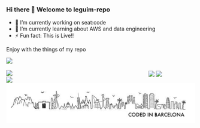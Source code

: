 ### Hi there 👋 Welcome to leguim-repo

- 🔭 I’m currently working on seat:code
- 🌱 I’m currently learning about AWS and data engineering
- ⚡ Fun fact: This is Live!!

Enjoy with the things of my repo

![](http://github-profile-summary-cards.vercel.app/api/cards/stats?username=leguim-repo&theme=default)

<img align="center" src="https://nirzak-streak-stats.vercel.app/?user=leguim-repo"></img>
<img align="left" width="380" src="http://github-profile-summary-cards.vercel.app/api/cards/repos-per-language?username=leguim-repo&theme=default"/>
<img align="left" width="380" src="http://github-profile-summary-cards.vercel.app/api/cards/most-commit-language?username=leguim-repo&theme=default"/>
<img align="center" width="380" src="https://github-profile-trophy.vercel.app/?username=leguim-repo&column=5&margin-w=15&margin-h=15"/>

<img align="center" src="https://raw.githubusercontent.com/leguim-repo/leguim-repo/master/img/currentfooter.png" witdh="109px" />


<!--
https://github-profile-summary-cards.vercel.app/demo.html

-->
